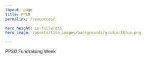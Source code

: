 ```yaml
---
layout: page
title: PPSO
permalink: /resources/

hero_height: is-fullwidth
hero_image: /assets/site_images/backgrounds/gradientBlue.png

---  
```

<div class="title">PPSO Fundraising Week</div>

<div class="thermometer-container">
  <!-- Thermometer SVG and scripts for creating the fundraising thermometer -->
  <svg id="fundraising-thermometer-182" width="800" height="1050"></svg>
  <script>
    var fundraising_thermometer_182 = {
      "layout":"1",
      "fill-color":"rgba(231, 97, 81, 1)",
      "goal-amount":"1000",
      "progress-amount":"2500",
      "show-goal-amount":"1",
      "show-progress-percentage":"1",
      "show-progress-amount":"1"
    };
  </script>
  <script for="fundraising-thermometer-182" type="text/javascript" src="https://d22knjn4n6hjqd.cloudfront.net/thermometer/embed.js"></script>
</div>
